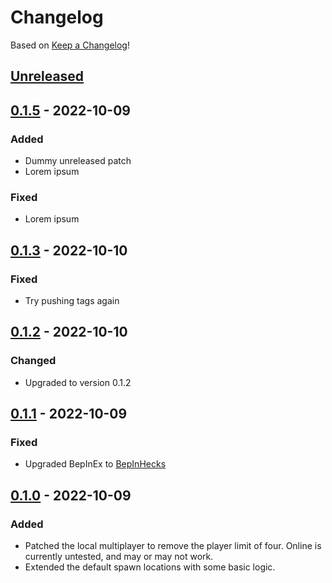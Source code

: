# Changelog

Based on [Keep a Changelog](https://keepachangelog.com/en/1.0.0/)!

## [Unreleased]

## [0.1.5] - 2022-10-09

### Added

-   Dummy unreleased patch
-   Lorem ipsum

### Fixed

-   Lorem ipsum

## [0.1.3] - 2022-10-10

### Fixed

-   Try pushing tags again

## [0.1.2] - 2022-10-10

### Changed

-   Upgraded to version 0.1.2

## [0.1.1] - 2022-10-09

### Fixed

-   Upgraded BepInEx to [BepInHecks](https://github.com/cobwebsh/BepInEx)

## [0.1.0] - 2022-10-09

### Added

-   Patched the local multiplayer to remove the player limit of four. Online is currently untested, and may or may not work.
-   Extended the default spawn locations with some basic logic.

[Unreleased]: https://github.com/Senyksia/action-testing/compare/0.1.5...HEAD

[0.1.5]: https://github.com/Senyksia/action-testing/compare/0.1.3...0.1.5

[0.1.3]: https://github.com/Senyksia/InfiniteFriends/compare/v0.1.2...v0.1.3

[0.1.2]: https://github.com/Senyksia/InfiniteFriends/compare/v0.1.1...v0.1.2

[0.1.1]: https://github.com/Senyksia/InfiniteFriends/compare/v0.1.0...v0.1.1

[0.1.0]: https://github.com/Senyksia/InfiniteFriends/releases/tag/v0.1.0
